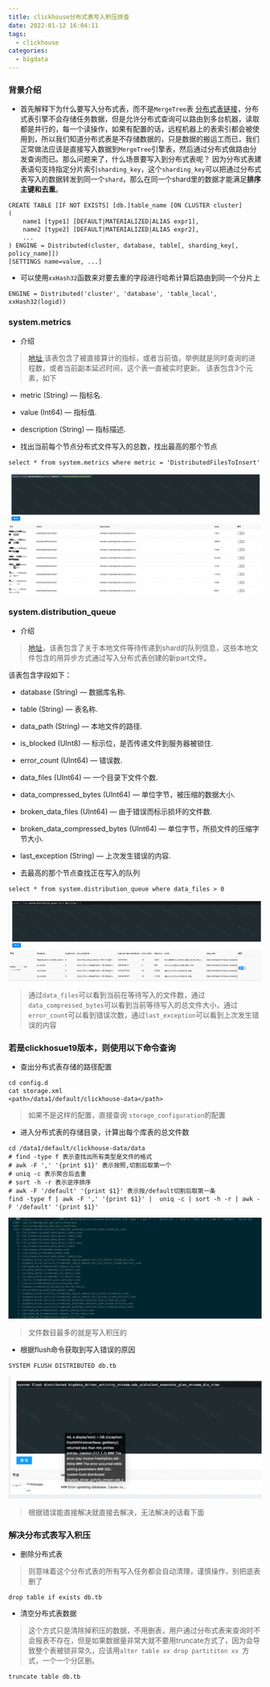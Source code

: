```yaml
---
title: clickhouse分布式表写入积压排查
date: 2022-01-12 16:04:11
tags:
  - clickhouse
categories:
  - bigdata
---
```

### 背景介绍
+ 首先解释下为什么要写入分布式表，而不是`MergeTree`表
[分布式表链接](https://clickhouse.com/docs/en/engines/table-engines/special/distributed/)，分布式表引擎不会存储任务数据，但是允许分布式查询可以路由到多台机器，读取都是并行的，每一个读操作，如果有配置的话，远程机器上的表索引都会被使用到，所以我们知道分布式表是不存储数据的，只是数据的搬运工而已，我们正常做法应该是直接写入数据到`MergeTree`引擎表，然后通过分布式做路由分发查询而已。那么问题来了，什么场景要写入到分布式表呢？
因为分布式表建表语句支持指定分片索引`sharding_key`，这个`sharding_key`可以把通过分布式表写入的数据转发到同一个`shard`，那么在同一个shard里的数据才能满足**排序主键和去重**。
```
CREATE TABLE [IF NOT EXISTS] [db.]table_name [ON CLUSTER cluster]
(
    name1 [type1] [DEFAULT|MATERIALIZED|ALIAS expr1],
    name2 [type2] [DEFAULT|MATERIALIZED|ALIAS expr2],
    ...
) ENGINE = Distributed(cluster, database, table[, sharding_key[, policy_name]])
[SETTINGS name=value, ...]
```
+ 可以使用`xxHash32`函数来对要去重的字段进行哈希计算后路由到同一个分片上
```
ENGINE = Distributed('cluster', 'database', 'table_local', xxHash32(logid))
```

### system.metrics
+ 介绍
> [地址](https://clickhouse.com/docs/en/operations/system-tables/metrics/),该表包含了被直接算计的指标，或者当前值，举例就是同时查询的进程数，或者当前副本延迟时间，这个表一直被实时更新。
该表包含3个元素，如下
  + metric (String) — 指标名.
  + value (Int64) — 指标值.
  + description (String) — 指标描述.

+ 找出当前每个节点分布式文件写入的总数，找出最高的那个节点
```
select * from system.metrics where metric = 'DistributedFilesToInsert'
```
![clickhouse](/images/clickhouse/distribute/1.png)

### system.distribution_queue
+ 介绍
> [地址](https://clickhouse.com/docs/en/operations/system-tables/distribution_queue/)，该表包含了关于本地文件等待传递到shard的队列信息，这些本地文件包含的用异步方式通过写入分布式表创建的新part文件。  

该表包含字段如下：
  + database (String) — 数据库名称.

  + table (String) — 表名称.

  + data_path (String) — 本地文件的路径.

  + is_blocked (UInt8) — 标示位，是否传递文件到服务器被锁住.

  + error_count (UInt64) — 错误数.

  + data_files (UInt64) — 一个目录下文件个数.

  + data_compressed_bytes (UInt64) — 单位字节，被压缩的数据大小.

  + broken_data_files (UInt64) — 由于错误而标示损坏的文件数.

  + broken_data_compressed_bytes (UInt64) — 单位字节，所损文件的压缩字节大小.

  + last_exception (String) — 上次发生错误的内容.

+ 去最高的那个节点查找正在写入的队列
```
select * from system.distribution_queue where data_files > 0
```
![clickhouse](/images/clickhouse/distribute/2.png)
> 通过`data_files`可以看到当前在等待写入的文件数，通过`data_compressed_bytes`可以看到当前等待写入的总文件大小，通过`error_count`可以看到错误次数，通过`last_exception`可以看到上次发生错误的内容

### 若是clickhosue19版本，则使用以下命令查询
+ 查出分布式表存储的路径配置
```
cd config.d
cat storage.xml
<path>/data1/default/clickhouse-data</path>
```
> 如果不是这样的配置，直接查询 `storage_configuration`的配置
+ 进入分布式表的存储目录，计算出每个库表的总文件数
```
cd /data1/default/clickhouse-data/data
# find -type f 表示查找出所有类型是文件的格式
# awk -F ',' '{print $1}' 表示按照,切割后取第一个
# uniq -c 表示聚合后去重
# sort -h -r 表示逆序排序
# awk -F '/default' '{print $1}' 表示按/default切割后取第一条
find -type f | awk -F ',' '{print $1}' |  uniq -c | sort -h -r | awk -F '/default' '{print $1}'
```
![clickhouse](/images/clickhouse/distribute/3.png)
> 文件数目最多的就是写入积压的

+ 根据flush命令获取到写入错误的原因
```
SYSTEM FLUSH DISTRIBUTED db.tb
```
![clickhouse](/images/clickhouse/distribute/4.png)
> 根据错误能直接解决就直接去解决，无法解决的话看下面
### 解决分布式表写入积压
+ 删除分布式表
> 则意味着这个分布式表的所有写入任务都会自动清理，谨慎操作，别把底表删了
```
drop table if exists db.tb
```
+ 清空分布式表数据
> 这个方式只是清除掉积压的数据，不用删表，用户通过分布式表来查询时不会报表不存在，但是如果数据量非常大就不要用truncate方式了，因为会导致整个表被锁非常久，应该用`alter table xx drop partititon xx `方式，一个一个分区删。
```
truncate table db.tb
```